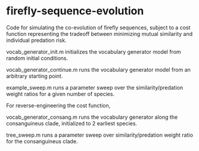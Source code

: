 # firefly-sequence-evolution

Code for simulating the co-evolution of firefly sequences, subject to a cost function representing the tradeoff between minimizing mutual similarity and individual predation risk.

vocab_generator_init.m initializes the vocabulary generator model from random initial conditions.

vocab_generator_continue.m runs the vocabulary generator model from an arbitrary starting point.

example_sweep.m runs a parameter sweep over the similarity/predation weight ratios for a given number of species.



For reverse-engineering the cost function,

vocab_generator_consang.m runs the vocabulary generator along the consanguineus clade, initialized to 2 earliest species.

tree_sweep.m runs a parameter sweep over similarity/predation weight ratio for the consanguineus clade.
